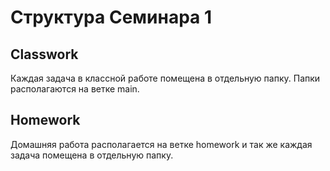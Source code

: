 # Структура Семинара 1

## Classwork

Каждая задача в классной работе помещена в отдельную папку. Папки располагаются на ветке main.

## Homework

Домашняя работа располагается на ветке homework и так же каждая задача помещена в отдельную папку.